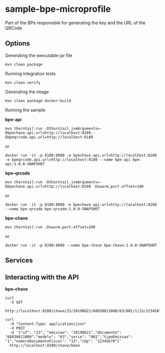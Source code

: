 # sample-bpe-microprofile
Part of the BPe responsible for generating the key and the URL of the QRCode


## Options

Generating the executable jar file

`mvn clean package`

Running integration tests

`mvn clean verify`

Generating the image

`mvn clean package docker:build`

Running the sample


**bpe-api**

`mvn thorntail:run -Dthorntail.jvmArguments=-Dbpechave.api.url=http://localhost:8280,-Dbpeqrcode.api.url=http://localhost:8180`

or

`docker run -it -p 8180:8080 -e bpechave.api.url=http://localhost:8280 -e bpeqrcode.api.url=http://localhost:8180 --name bpe-api bpe-api:1.0.0-SNAPSHOT`

**bpe-qrcode**

`mvn thorntail:run -Dthorntail.jvmArguments=-Dbpechave.api.url=http://localhost:8280 -Dswarm.port.offset=100`

or

`docker run -it -p 8180:8080 -e bpechave.api.url=http://localhost:8280 --name bpe-qrcode bpe-qrcode:1.0.0-SNAPSHOT`

**bpe-chave**

`mvn thorntail:run -Dswarm.port.offset=200`

or

`docker run -it -p 8280:8080 --name bpe-chave bpe-chave:1.0.0-SNAPSHOT`


## Services


## Interacting with the API

**bpe-chave**

```
curl
  -X GET
  http://localhost:8280/chave/23/20190621/68830611000/63/001/1/13/12345678
```

```
curl 
  -H "Content-Type: application/json" 
  -X POST 
  -d '{"uf": "23", "emissao": "20190621","documento": "68830611000","modelo": "63","serie": "001","tipoEmissao": "1","numeroDocumentoFiscal": "13","cbp": "12345678"}'
  http://localhost:8280/chave/bean
```